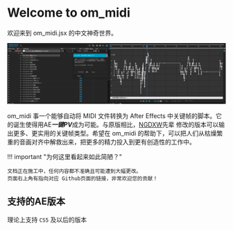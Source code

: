 # Welcome to om_midi

欢迎来到 om_midi.jsx 的中文神奇世界。

[![Index](/gallery/index1.webp)](/gallery/index1.webp)

om_midi 事一个能够自动将 MIDI 文件转换为 After Effects 中关键帧的脚本。它的诞生使得用AE***一键PV***成为可能。与原版相比，[NGDXW](https://space.bilibili.com/40208180)先辈 修改的版本可以输出更多、更实用的关键帧类型。希望在 om_midi 的帮助下，可以把人们从枯燥繁重的音画对齐中解救出来，把更多的精力投入到更有创造性的工作中。

!!! important "为何这里看起来如此简陋？"

    文档正在施工中，任何内容都不准确且可能遭到大幅更改。
    页面右上角有指向对应 Github页面的链接，非常欢迎您的贡献！

## 支持的AE版本

理论上支持 `CS5` 及以后的版本